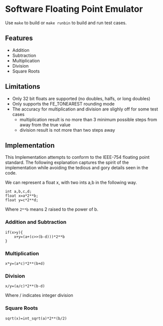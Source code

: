 # Software Floating Point Emulator

Use `make` to build or `make runbin` to build and run test cases.

## Features

* Addition
* Subtraction
* Multiplication
* Division
* Square Roots

## Limitations
* Only 32 bit floats are supported (no doubles, halfs, or long doubles)
* Only supports the FE_TONEAREST rounding mode
* The accuracy for multiplication and division are slighly off for some test cases 
	* multiplication result is no more than 3 minimum possible steps from away from the true value
	* division result is not more than two steps away


## Implementation

This Implementation attempts to conform to the IEEE-754 floating point standard.
The following explanation captures the spirit of the implementation
while avoiding the tedious and gory details seen in the code.

We can represent a float x, with two ints a,b in the following way.

```
int a,b,c,d;
float x=a*2**b;
float y=c*2**d;
```
Where `2**b` means 2 raised to the power of b.
### Addition and Subtraction
```
if(x>y){
	x+y=(a+(c>>(b-d)))*2**b
}
```
### Multiplication
```
x*y=(a*c)*2**(b+d)
```
### Division
```
x/y=(a/c)*2**(b-d)
```
Where / indicates integer division
### Square Roots
```
sqrt(x)=int_sqrt(a)*2**(b/2)
```

















